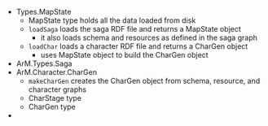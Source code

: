 

+ Types.MapState
	+ MapState type holds all the data loaded from disk
	+ `loadSaga` loads the saga RDF file and returns a MapState object
		+ it also loads schema and resources as defined in the saga graph
	+ `loadChar` loads a character RDF file and returns a CharGen object
		+ uses MapState object to build the CharGen object
+ ArM.Types.Saga
+ ArM.Character.CharGen
	+ `makeCharGen` creates the CharGen object from schema, resource, and character graphs
	+ CharStage type
	+ CharGen type
+ 